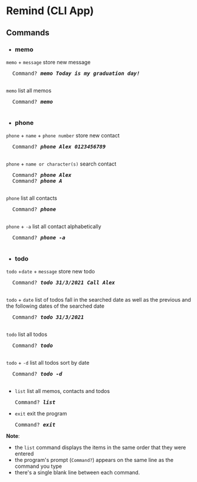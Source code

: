 # Remind (CLI App)

## Commands 
- ### memo
`memo` + `message` store new message 
  <pre>
  Command? <i><b>memo Today is my graduation day!</b></i>
  </pre>
`memo` list all memos
  <pre>
  Command? <i><b>memo </b></i>
  </pre>
  
- ### phone
`phone` + `name` + `phone number` store new contact
  <pre>
  Command? <i><b>phone Alex 0123456789</b></i>
  </pre>
`phone` + `name or character(s)` search contact 
  <pre>
  Command? <i><b>phone Alex </b></i>
  Command? <i><b>phone A </b></i>
  </pre>
`phone` list all contacts  
  <pre>
  Command? <i><b>phone </b></i>
  </pre>
`phone` + `-a` list all contact alphabetically
  <pre>
  Command? <i><b>phone -a</b></i>
  </pre>
- ### todo
`todo` +`date` + `message` store new todo
  <pre>
  Command? <i><b>todo 31/3/2021 Call Alex</b></i>
  </pre>
`todo` + `date` list of todos fall in the searched date as well as the previous and the following dates of the searched date
  <pre>
  Command? <i><b>todo 31/3/2021 </b></i>
  </pre>
`todo` list all todos 
  <pre>
  Command? <i><b>todo </b></i>
  </pre>
`todo` + `-d` list all todos sort by date
  <pre>
  Command? <i><b>todo -d</b></i>
  </pre>
- `list` list all memos, contacts and todos
  <pre>
  Command? <i><b>list</b></i>
  </pre>
- `exit` exit the program
  <pre>
  Command? <i><b>exit</b></i>
  </pre>

**Note**:
- the `list` command displays the items in the same order that they were entered
- the program's prompt (`Command?`) appears on the same line as the command
  you type
- there's a single blank line between each command.





